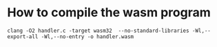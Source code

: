 # How to compile the wasm program
```console
clang -O2 handler.c -target wasm32  --no-standard-libraries -Wl,--export-all -Wl,--no-entry -o handler.wasm
```

